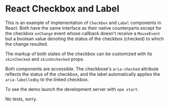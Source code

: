 # React Checkbox and Label

This is an example of implementation of `Checkbox` and `Label`
components in React. Both have the same interface as their native
counterparts except for the checkbox `onChange` event whose callback
doesn't receive a `MouseEvent` but a boolean value denoting the status
of the checkbox (checked) to which the change resulted.

The markup of both states of the checkbox can be customized with its
`skinChecked` and `skinUnchecked` props.

Both components are accessible. The checkboxe's `aria-checked`
attribute reflects the status of the checkbox, and the label automatically
applies the `aria-labelledby` to the linked checkbox.

To see the demo launch the development server with `npm start`.

No tests, sorry.
